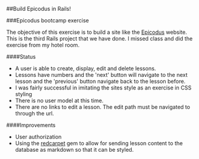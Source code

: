 ##Build Epicodus in Rails!

###Epicodus bootcamp exercise

The objective of this exercise is to build a site like the <a href="http://www.learnhowtoprogram.com">Epicodus</a> website. This is the third Rails project that we have done.  I missed class and did the exercise from my hotel room.  


####Status
* A user is able to create, display, edit and delete lessons. 
* Lessons have numbers and the 'next' button will navigate to the next lesson and the 'previous' button navigate back to the lesson before.
* I was fairly successful in imitating the sites style as an exercise in CSS styling
* There is no user model at this time. 
* There are no links to edit a lesson.  The edit path must be navigated to through the url.

####Improvements
* User authorization
* Using the <a href="https://github.com/vmg/redcarpet">redcarpet</a> gem to allow for sending lesson content to the database as markdown so that it can be styled.
